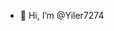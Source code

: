 - 👋 Hi, I’m @Yiler7274

<!---
Yiler7274/Yiler7274 is a ✨ special ✨ repository because its `README.md` (this file) appears on your GitHub profile.
You can click the Preview link to take a look at your changes.
--->
